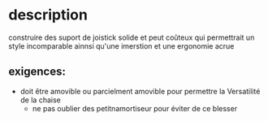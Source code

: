 # description 

construire des suport de joistick solide et peut coûteux qui permettrait un style incomparable ainnsi qu'une imerstion et une ergonomie acrue

## exigences:

- doit être amovible ou parcielment amovible pour permettre la Versatilité de la chaise
    - ne pas oublier des petitnamortiseur pour éviter de ce blesser 